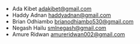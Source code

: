 * Ada Kibet <adakibet@gmail.com>
* Haddy Adnan <haddyadnan@gmail.com>
* Brian Odhiambo <brianodhiambo530@gmail.com>
* Negash Hailu <smlnegash@gmail.com>
* Amure Ridwan <amureridwan002@gmail.com>

